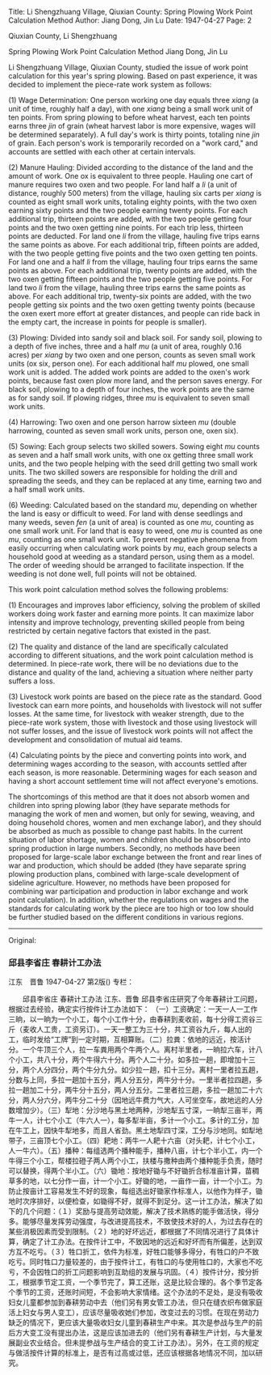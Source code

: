 Title: Li Shengzhuang Village, Qiuxian County: Spring Plowing Work Point Calculation Method
Author: Jiang Dong, Jin Lu
Date: 1947-04-27
Page: 2

Qiuxian County, Li Shengzhuang

Spring Plowing Work Point Calculation Method
Jiang Dong, Jin Lu

Li Shengzhuang Village, Qiuxian County, studied the issue of work point calculation for this year's spring plowing. Based on past experience, it was decided to implement the piece-rate work system as follows:

(1) Wage Determination: One person working one day equals three *xiang* (a unit of time, roughly half a day), with one *xiang* being a small work unit of ten points. From spring plowing to before wheat harvest, each ten points earns three *jin* of grain (wheat harvest labor is more expensive, wages will be determined separately). A full day's work is thirty points, totaling nine *jin* of grain. Each person's work is temporarily recorded on a "work card," and accounts are settled with each other at certain intervals.

(2) Manure Hauling: Divided according to the distance of the land and the amount of work. One ox is equivalent to three people. Hauling one cart of manure requires two oxen and two people. For land half a *li* (a unit of distance, roughly 500 meters) from the village, hauling six carts per *xiang* is counted as eight small work units, totaling eighty points, with the two oxen earning sixty points and the two people earning twenty points. For each additional trip, thirteen points are added, with the two people getting four points and the two oxen getting nine points. For each trip less, thirteen points are deducted. For land one *li* from the village, hauling five trips earns the same points as above. For each additional trip, fifteen points are added, with the two people getting five points and the two oxen getting ten points. For land one and a half *li* from the village, hauling four trips earns the same points as above. For each additional trip, twenty points are added, with the two oxen getting fifteen points and the two people getting five points. For land two *li* from the village, hauling three trips earns the same points as above. For each additional trip, twenty-six points are added, with the two people getting six points and the two oxen getting twenty points (because the oxen exert more effort at greater distances, and people can ride back in the empty cart, the increase in points for people is smaller).

(3) Plowing: Divided into sandy soil and black soil. For sandy soil, plowing to a depth of five inches, three and a half *mu* (a unit of area, roughly 0.16 acres) per *xiang* by two oxen and one person, counts as seven small work units (ox six, person one). For each additional half *mu* plowed, one small work unit is added. The added work points are added to the oxen's work points, because fast oxen plow more land, and the person saves energy. For black soil, plowing to a depth of four inches, the work points are the same as for sandy soil. If plowing ridges, three *mu* is equivalent to seven small work units.

(4) Harrowing: Two oxen and one person harrow sixteen *mu* (double harrowing, counted as seven small work units, person one, oxen six).

(5) Sowing: Each group selects two skilled sowers. Sowing eight *mu* counts as seven and a half small work units, with one ox getting three small work units, and the two people helping with the seed drill getting two small work units. The two skilled sowers are responsible for holding the drill and spreading the seeds, and they can be replaced at any time, earning two and a half small work units.

(6) Weeding: Calculated based on the standard *mu*, depending on whether the land is easy or difficult to weed. For land with dense seedlings and many weeds, seven *fen* (a unit of area) is counted as one *mu*, counting as one small work unit. For land that is easy to weed, one *mu* is counted as one *mu*, counting as one small work unit. To prevent negative phenomena from easily occurring when calculating work points by *mu*, each group selects a household good at weeding as a standard person, using them as a model. The order of weeding should be arranged to facilitate inspection. If the weeding is not done well, full points will not be obtained.

This work point calculation method solves the following problems:

(1) Encourages and improves labor efficiency, solving the problem of skilled workers doing work faster and earning more points. It can maximize labor intensity and improve technology, preventing skilled people from being restricted by certain negative factors that existed in the past.

(2) The quality and distance of the land are specifically calculated according to different situations, and the work point calculation method is determined. In piece-rate work, there will be no deviations due to the distance and quality of the land, achieving a situation where neither party suffers a loss.

(3) Livestock work points are based on the piece rate as the standard. Good livestock can earn more points, and households with livestock will not suffer losses. At the same time, for livestock with weaker strength, due to the piece-rate work system, those with livestock and those using livestock will not suffer losses, and the issue of livestock work points will not affect the development and consolidation of mutual aid teams.

(4) Calculating points by the piece and converting points into work, and determining wages according to the season, with accounts settled after each season, is more reasonable. Determining wages for each season and having a short account settlement time will not affect everyone's emotions.

The shortcomings of this method are that it does not absorb women and children into spring plowing labor (they have separate methods for managing the work of men and women, but only for sewing, weaving, and doing household chores, women and men exchange labor), and they should be absorbed as much as possible to change past habits. In the current situation of labor shortage, women and children should be absorbed into spring production in large numbers. Secondly, no methods have been proposed for large-scale labor exchange between the front and rear lines of war and production, which should be added (they have separate spring plowing production plans, combined with large-scale development of sideline agriculture. However, no methods have been proposed for combining war participation and production in labor exchange and work point calculation). In addition, whether the regulations on wages and the standards for calculating work by the piece are too high or too low should be further studied based on the different conditions in various regions.



<hr /> 

Original: 


### 邱县李省庄  春耕计工办法
江东　晋鲁
1947-04-27
第2版()
专栏：

　　邱县李省庄
    春耕计工办法
    江东、晋鲁
    邱县李省庄研究了今年春耕计工问题，根据过去经验，确定实行按件计工办法如下：
    （一）工资确定：一天一人一工作三晌，以一晌为一个小工，每个小工作十分，由春耕到麦收前，每十分得工资谷三斤（麦收人工贵，工资另订）。一天一整工为三十分，共工资谷九斤，每人出的工，临时发给“工牌”到一定时期，互相算账。（二）拉粪：依地的远近，按活计分。一个牛顶三个人，拉一车粪用两个牛两个人。离村半里者，一晌拉六车，计八个小工，共八十分，两个牛得六十分。两个人二十分。如多拉一趟，即增加十三分，两个人分四分，两个牛分九分。如少拉一趟，扣十三分。离村一里者拉五趟，分数与上同，多拉一趟加十五分，两人分五分，两牛分十分。一里半者拉四趟，多拉一趟加二十分，两牛分十五分，两人分五分。二里者拉三趟，多拉一趟加二十六分，两人分六分，两牛分二十分（因地远牛费力气大，人可坐空车，故地远的人分数增加少）。（三）犁地：分沙地与黑土地两种，沙地犁五寸深，一晌犁三亩半，两牛一人，计七个小工（牛六人一），每多犁半亩，多计一个小工。多计的工分，加在牛工上，因快牛犁地多，而且人省劲。黑土地犁四寸深，工分与沙地同。如犁地带子，三亩顶七个小工。（四）耙地：两牛一人耙十六亩（对头耙，计七个小工，人一牛六）。（五）播种：每组选两个播种能手，播种八亩，计七个半小工，内一个牛得三个小工，帮楼拉磴子两人两个小工，扶楼与撒种由两个播种能手负责，随时可以替换，得两个半小工。（六）锄地：按地好锄与不好锄折合标准亩计算，苗稠草多的地，以七分作一亩，计一个小工。好锄的地，一亩作一亩，计一个小工。为防止按亩计工容易发生不好的现象，每组选出好锄家作标准人，以他作为样子，锄地时次序排好，以便检查，如锄得不好，就得不到足分。这一计工办法，解决了如下的几个问题：（１）奖励与提高劳动效能，解决了技术熟练的能手做活快，得分多。能够尽量发挥劳动强度，与改进提高技术，不致使技术好的人，为过去存在的某些消极因素而受到限制。（２）地的好坏远近，都根据了不同情况进行了具体计算，确定了计工办法。在按件计工中，不致因地的远近和好坏而有所偏差，达到双方互不吃亏。（３）牲口折工，依件为标准，好牲口能够多得分，有牲口的户不致吃亏。同时牲口力量较差的，由于按件计工，有牲口的与使用牲口的，大家也不吃亏，不会因牲口的折工问题影响到互助组的发展与巩固。（４）按件计分，按分折工，根据季节定工资，一个季节完了，算工还账，这是比较合理的。各个季节定各个季节的工资，还账时间短，不会影响大家情绪。这个办法的不足处，是没有吸收妇女儿童都参加到春耕劳动中去（他们另有男女管工办法，但只在缝衣织布做家庭活上妇女与男人变工），应该尽量吸收她们参加，改变过去的习惯。在现在劳动力缺乏的情况下，更应该大量吸收妇女儿童到春耕生产中来。其次是参战与生产的前后方大变工没有提出办法，这是应该加进去的（他们另有春耕生产计划，与大量发展副业农业结合。但未提参战与生产结合的变工计工办法）。另外，在工资的规定与做活按件计算的标准上，是否有过高或过低，还应该根据各地情况不同，加以研究。
